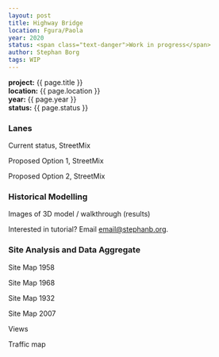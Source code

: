 ```yaml
---
layout: post
title: Highway Bridge
location: Fgura/Paola
year: 2020
status: <span class="text-danger">Work in progress</span>
author: Stephan Borg
tags: WIP
---
```


**project:** {{ page.title }}<br>
**location:** {{ page.location }}<br>
**year:** {{ page.year }}<br>
**status:** {{ page.status }}<br>

### Lanes

Current status, StreetMix

Proposed Option 1, StreetMix

Proposed Option 2, StreetMix


### Historical Modelling

Images of 3D model / walkthrough (results)

Interested in tutorial? Email email@stephanb.org.

### Site Analysis and Data Aggregate

Site Map 1958

Site Map 1968

Site Map 1932

Site Map 2007

Views

Traffic map